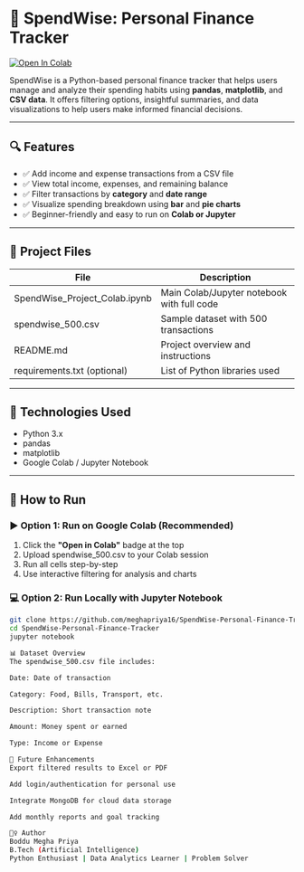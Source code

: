 # 💸 SpendWise: Personal Finance Tracker

[![Open In Colab](https://colab.research.google.com/assets/colab-badge.svg)](https://colab.research.google.com/github/meghapriya16/SpendWise-Personal-Finance-Tracker/blob/main/SpendWise_Project_Colab.ipynb)

SpendWise is a Python-based personal finance tracker that helps users manage and analyze their spending habits using **pandas**, **matplotlib**, and **CSV data**. It offers filtering options, insightful summaries, and data visualizations to help users make informed financial decisions.

---

## 🔍 Features

- ✅ Add income and expense transactions from a CSV file  
- ✅ View total income, expenses, and remaining balance  
- ✅ Filter transactions by **category** and **date range**  
- ✅ Visualize spending breakdown using **bar** and **pie charts**  
- ✅ Beginner-friendly and easy to run on **Colab or Jupyter**

---

## 📁 Project Files

| File                              | Description                                |
|-----------------------------------|--------------------------------------------|
| SpendWise_Project_Colab.ipynb   | Main Colab/Jupyter notebook with full code |
| spendwise_500.csv               | Sample dataset with 500 transactions       |
| README.md                       | Project overview and instructions          |
| requirements.txt (optional)     | List of Python libraries used              |

---

## 🧪 Technologies Used

- Python 3.x  
- pandas  
- matplotlib  
- Google Colab / Jupyter Notebook

---

## 🚀 How to Run

### ▶️ Option 1: Run on Google Colab (Recommended)

1. Click the **"Open in Colab"** badge at the top  
2. Upload spendwise_500.csv to your Colab session  
3. Run all cells step-by-step  
4. Use interactive filtering for analysis and charts

### 💻 Option 2: Run Locally with Jupyter Notebook

```bash
git clone https://github.com/meghapriya16/SpendWise-Personal-Finance-Tracker.git
cd SpendWise-Personal-Finance-Tracker
jupyter notebook 

📊 Dataset Overview
The spendwise_500.csv file includes:

Date: Date of transaction

Category: Food, Bills, Transport, etc.

Description: Short transaction note

Amount: Money spent or earned

Type: Income or Expense

🌟 Future Enhancements
Export filtered results to Excel or PDF

Add login/authentication for personal use

Integrate MongoDB for cloud data storage

Add monthly reports and goal tracking

🙋‍♀️ Author
Boddu Megha Priya
B.Tech (Artificial Intelligence)
Python Enthusiast | Data Analytics Learner | Problem Solver
